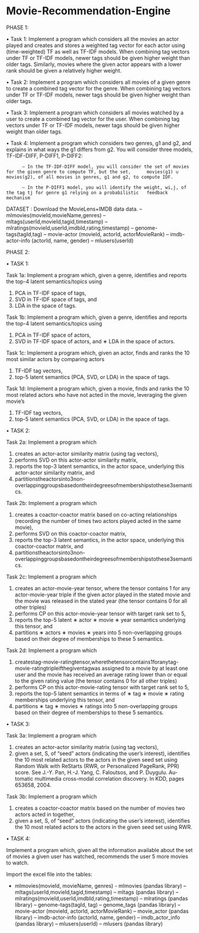 # Movie-Recommendation-Engine

PHASE 1:

• Task 1: Implement a program which considers all the movies an actor played and creates and stores a weighted tag vector for           each actor using (time-weighted) TF as well as TF-IDF models. When combining tag vectors under TF or TF-IDF models,           newer tags should be given higher weight than older tags. Similarly, movies where the given actor appears with a               lower rank should be given a relatively higher weight.

• Task 2: Implement a program which considers all movies of a given genre to create a combined tag vector for the genre. When           combining tag vectors under TF or TF-IDF models, newer tags should be given higher weight than older tags.

• Task 3: Implement a program which considers all movies watched by a user to create a combined tag vector for the user. When           combining tag vectors under TF or TF-IDF models, newer tags should be given higher weight than older tags.

• Task 4: Implement a program which considers two genres, g1 and g2, and explains in what ways the g1 differs from g2. You               will consider three models, TF-IDF-DIFF, P-DIFF1, P-DIFF2:
          
          – In the TF-IDF-DIFF model, you will consider the set of movies for the given genre to compute TF, but the set,      movies(g1) ∪ movies(g2), of all movies in genres, g1 and g2, to compute IDF.

          – In the P-DIFF1 model, you will identify the weight, wi,j, of the tag tj for genre g1 relying on a probabilistic   feedback mechanism 
        
DATASET : Download the MovieLens+IMDB data data.
          – mlmovies(movieId,movieName,genres)
          – mltags(userId,movieId,tagid,timestamp)
          – mlratings(movieId,userId,imdbId,rating,timestamp) – genome-tags(tagId,tag)
          – movie-actor (movieId, actorId, actorMovieRank)
          – imdb-actor-info (actorId, name, gender)
          – mlusers(userId)

PHASE 2:

• TASK 1:

Task 1a: Implement a program which, given a genre, identifies and reports the top-4 latent semantics/topics using 
1. PCA in TF-IDF space of tags,
2. SVD in TF-IDF space of tags, and
3. LDA in the space of tags.
                   
Task 1b: Implement a program which, given a genre, identifies and reports the top-4 latent semantics/topics using 
1. PCA in TF-IDF space of actors,
2. SVD in TF-IDF space of actors, and ∗ LDA in the space of actors.
                    
Task 1c: Implement a program which, given an actor, finds and ranks the 10 most similar actors by comparing actors 
1. TF-IDF tag vectors,
2. top-5 latent semantics (PCA, SVD, or LDA) in the space of tags.
                  
Task 1d: Implement a program which, given a movie, finds and ranks the 10 most related actors who have not acted in the movie, leveraging the given movie’s 
1. TF-IDF tag vectors,
2. top-5 latent semantics (PCA, SVD, or LDA) in the space of tags.


• TASK 2:

Task 2a: Implement a program which 
1. creates an actor-actor similarity matrix (using tag vectors),
2. performs SVD on this actor-actor similarity matrix,
3. reports the top-3 latent semantics, in the actor space, underlying this actor-actor similarity matrix, and
4. partitionstheactorsinto3non-overlappinggroupsbasedontheirdegreesofmembershipstothese3semantics.

Task 2b: Implement a program which 
1. creates a coactor-coactor matrix based on co-acting relationships (recording the number of times two actors played acted in the same movie),
2. performs SVD on this coactor-coactor matrix,
3. reports the top-3 latent semantics, in the actor space, underlying this coactor-coactor matrix, and
4. partitionstheactorsinto3non-overlappinggroupsbasedontheirdegreesofmembershipstothese3semantics.

Task 2c: Implement a program which
1. creates an actor-movie-year tensor, where the tensor contains 1 for any actor-movie-year triple if the given actor played in the stated movie and the movie was released in the stated year (the tensor contains 0 for all other triples)
2. performs CP on this actor-movie-year tensor with target rank set to 5,
3. reports the top-5 latent
∗ actor ∗ movie ∗ year
semantics underlying this tensor, and
4. partitions
∗ actors ∗ movies ∗ years
into 5 non-overlapping groups based on their degree of memberships to these 5 semantics.

Task 2d: Implement a program which 
1. createstag-movie-ratingtensor,wherethetensorcontains1foranytag-movie-ratingtripleifthegiventagwas assigned to a movie by at least one user and the movie has received an average rating lower than or equal to the given rating value (the tensor contains 0 for all other triples)
2. performs CP on this actor-movie-rating tensor with target rank set to 5,
3. reports the top-5 latent semantics in terms of
∗ tag
∗ movie ∗ rating
memberships underlying this tensor, and
4. partitions
∗ tag
∗ movies ∗ ratings
into 5 non-overlapping groups based on their degree of memberships to these 5 semantics.


• TASK 3:

Task 3a: Implement a program which
1. creates an actor-actor similarity matrix (using tag vectors),
2. given a set, S, of “seed” actors (indicating the user’s interest), identifies the 10 most related actors to the actors
in the given seed set using Random Walk with ReStarts (RWR, or Personalized PageRank, PPR) score. See
J.-Y. Pan, H.-J. Yang, C. Faloutsos, and P. Duygulu. Au- tomatic multimedia cross-modal correlation discovery. In KDD, pages 653658, 2004.

Task 3b: Implement a program which
1. creates a coactor-coactor matrix based on the number of movies two actors acted in together,
2. given a set, S, of “seed” actors (indicating the user’s interest), identifies the 10 most related actors to the actors
in the given seed set using RWR.


• TASK 4: 

Implement a program which, given all the information available about the set of movies a given user has watched, recommends the user 5 more movies to watch.

Import the excel file into the tables:
- mlmovies(movieId, movieName, genres)  - mlmovies (pandas library)
– mltags(userId,movieId,tagid,timestamp) – mltags (pandas library)
– mlratings(movieId,userId,imdbId,rating,timestamp) – mlratings (pandas library)
– genome-tags(tagId, tag) – genome_tags (pandas library)
– movie-actor (movieId, actorId, actorMovieRank) – movie_actor (pandas library)
– imdb-actor-info (actorId, name, gender) – imdb_actor_info (pandas library)
– mlusers(userId) – mlusers (pandas library)

